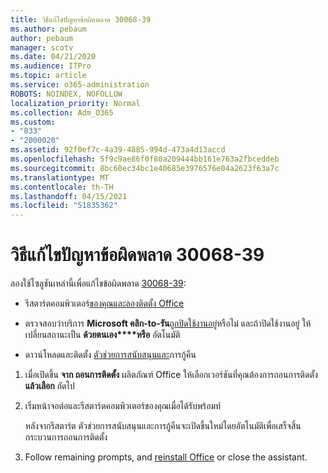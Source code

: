 ```yaml
---
title: วิธีแก้ไขปัญหาข้อผิดพลาด 30068-39
ms.author: pebaum
author: pebaum
manager: scotv
ms.date: 04/21/2020
ms.audience: ITPro
ms.topic: article
ms.service: o365-administration
ROBOTS: NOINDEX, NOFOLLOW
localization_priority: Normal
ms.collection: Adm_O365
ms.custom:
- "833"
- "2000020"
ms.assetid: 92f0ef7c-4a39-4885-994d-473a4d13accd
ms.openlocfilehash: 5f9c9ae86f0f80a209444bb161e763a2fbceddeb
ms.sourcegitcommit: 8bc60ec34bc1e40685e3976576e04a2623f63a7c
ms.translationtype: MT
ms.contentlocale: th-TH
ms.lasthandoff: 04/15/2021
ms.locfileid: "51835362"
---
```

# <a name="solutions-for-error-30068-39"></a>วิธีแก้ไขปัญหาข้อผิดพลาด 30068-39

ลองใช้โซลูชันเหล่านี้เพื่อแก้ไขข้อผิดพลาด [30068-39](https://support.office.com/article/963ca3e4-217a-4c16-9c02-ff946548357b?wt.mc_id=Alchemy_ClientDIA):
  
- รีสตาร์ตคอมพิวเตอร์[ของคุณและลองติดตั้ง Office](https://portal.office.com/OLS/MySoftware.aspx)

- ตรวจสอบว่าบริการ **Microsoft คลิก-to-รัน**[ถูกปิดใช้งานอยู่](https://support.office.com/article/963ca3e4-217a-4c16-9c02-ff946548357b?wt.mc_id=Alchemy_ClientDIA)หรือไม่ และถ้าปิดใช้งานอยู่ ให้เปลี่ยนสถานะเป็น **ด้วยตนเอง****หรือ** อัตโนมัติ

- ดาวน์โหลดและติดตั้ง [ตัวช่วยการสนับสนุนและ](https://aka.ms/SARA-OfficeUninstall-Alchemy)การกู้คืน

1. เมื่อเปิดขึ้น **จาก ถอนการติดตั้ง** ผลิตภัณฑ์ Office ให้เลือกเวอร์ชันที่คุณต้องการถอนการติดตั้ง **แล้วเลือก** ถัดไป

2. เริ่มหน้าจอต่อและรีสตาร์ตคอมพิวเตอร์ของคุณเมื่อได้รับพร้อมท์

    หลังจากรีสตาร์ต ตัวช่วยการสนับสนุนและการกู้คืนจะเปิดขึ้นใหม่โดยอัตโนมัติเพื่อเสร็จสิ้นกระบวนการถอนการติดตั้ง

3. Follow remaining prompts, and [reinstall Office](https://portal.office.com/OLS/MySoftware.aspx) or close the assistant.

